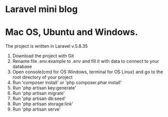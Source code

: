 # Laravel mini blog

# Mac OS, Ubuntu and Windows. 
The project is written in Laravel v.5.8.35
1. Download the project with Git
2. Rename file .env.example to .env and fill it with data to connect to your database
3. Open console(cmd for ОS Windows, terminal for ОS Linux) and go to the root directory of your project
4. Run 'composer install' or 'php composer.phar install'
5. Run 'php artisan key:generate' 
6. Run 'php artisan migrate'
7. Run 'php artisan db:seed'
8. Run 'php artisan storage:link'
9. Run 'php artisan serve'
